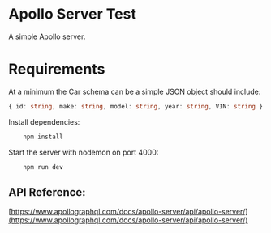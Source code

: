 # Apollo Server Test

A simple Apollo server.

# Requirements

At a minimum the Car schema can be a simple JSON object should include:

```ts
{ id: string, make: string, model: string, year: string, VIN: string } 
```

Install dependencies:
```bash
    npm install
```

Start the server with nodemon on port 4000:
```bash
    npm run dev
```

## API Reference:
[https://www.apollographql.com/docs/apollo-server/api/apollo-server/](https://www.apollographql.com/docs/apollo-server/api/apollo-server/)